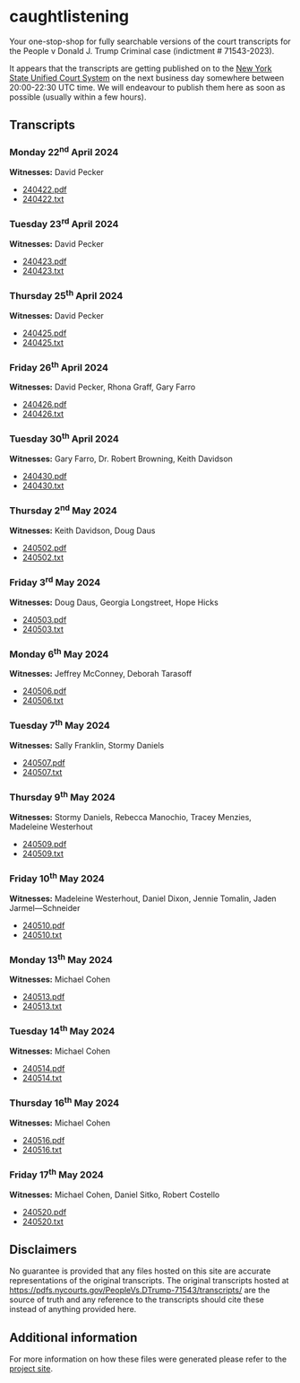 # caughtlistening

Your one-stop-shop for fully searchable versions of the court transcripts for the People v Donald J. Trump Criminal case (indictment # 71543-2023).

It appears that the transcripts are getting published on to the [New York State Unified Court System](https://ww2.nycourts.gov/press/index.shtml) on the next business day somewhere between 20:00-22:30 UTC time.  We will endeavour to publish them here as soon as possible (usually within a few hours).

## Transcripts

### Monday 22<sup>nd</sup> April 2024

**Witnesses:** David Pecker

* [240422.pdf](https://docs.google.com/viewer?url=https://raw.githubusercontent.com/pbutland/caughtlistening/main/transcripts/240422.pdf)
* [240422.txt](https://raw.githubusercontent.com/pbutland/caughtlistening/main/transcripts/240422.txt)

### Tuesday 23<sup>rd</sup> April 2024

**Witnesses:** David Pecker

* [240423.pdf](https://docs.google.com/viewer?url=https://raw.githubusercontent.com/pbutland/caughtlistening/main/transcripts/240423.pdf)
* [240423.txt](https://raw.githubusercontent.com/pbutland/caughtlistening/main/transcripts/240423.txt)

### Thursday 25<sup>th</sup> April 2024

**Witnesses:** David Pecker

* [240425.pdf](https://docs.google.com/viewer?url=https://raw.githubusercontent.com/pbutland/caughtlistening/main/transcripts/240425.pdf)
* [240425.txt](https://raw.githubusercontent.com/pbutland/caughtlistening/main/transcripts/240425.txt)

### Friday 26<sup>th</sup> April 2024

**Witnesses:** David Pecker, Rhona Graff, Gary Farro

* [240426.pdf](https://docs.google.com/viewer?url=https://raw.githubusercontent.com/pbutland/caughtlistening/main/transcripts/240426.pdf)
* [240426.txt](https://raw.githubusercontent.com/pbutland/caughtlistening/main/transcripts/240426.txt)

### Tuesday 30<sup>th</sup> April 2024

**Witnesses:** Gary Farro, Dr. Robert Browning, Keith Davidson

* [240430.pdf](https://docs.google.com/viewer?url=https://raw.githubusercontent.com/pbutland/caughtlistening/main/transcripts/240430.pdf)
* [240430.txt](https://raw.githubusercontent.com/pbutland/caughtlistening/main/transcripts/240430.txt)

### Thursday 2<sup>nd</sup> May 2024

**Witnesses:** Keith Davidson, Doug Daus

* [240502.pdf](https://docs.google.com/viewer?url=https://raw.githubusercontent.com/pbutland/caughtlistening/main/transcripts/240502.pdf)
* [240502.txt](https://raw.githubusercontent.com/pbutland/caughtlistening/main/transcripts/240502.txt)

### Friday 3<sup>rd</sup> May 2024

**Witnesses:** Doug Daus, Georgia Longstreet, Hope Hicks

* [240503.pdf](https://docs.google.com/viewer?url=https://raw.githubusercontent.com/pbutland/caughtlistening/main/transcripts/240503.pdf)
* [240503.txt](https://raw.githubusercontent.com/pbutland/caughtlistening/main/transcripts/240503.txt)

### Monday 6<sup>th</sup> May 2024

**Witnesses:** Jeffrey McConney, Deborah Tarasoff

* [240506.pdf](https://docs.google.com/viewer?url=https://raw.githubusercontent.com/pbutland/caughtlistening/main/transcripts/240506.pdf)
* [240506.txt](https://raw.githubusercontent.com/pbutland/caughtlistening/main/transcripts/240506.txt)

### Tuesday 7<sup>th</sup> May 2024

**Witnesses:** Sally Franklin, Stormy Daniels

* [240507.pdf](https://docs.google.com/viewer?url=https://raw.githubusercontent.com/pbutland/caughtlistening/main/transcripts/240507.pdf)
* [240507.txt](https://raw.githubusercontent.com/pbutland/caughtlistening/main/transcripts/240507.txt)

### Thursday 9<sup>th</sup> May 2024

**Witnesses:** Stormy Daniels, Rebecca Manochio, Tracey Menzies, Madeleine Westerhout

* [240509.pdf](https://docs.google.com/viewer?url=https://raw.githubusercontent.com/pbutland/caughtlistening/main/transcripts/240509.pdf)
* [240509.txt](https://raw.githubusercontent.com/pbutland/caughtlistening/main/transcripts/240509.txt)

### Friday 10<sup>th</sup> May 2024

**Witnesses:** Madeleine Westerhout, Daniel Dixon, Jennie Tomalin, Jaden Jarmel—Schneider

* [240510.pdf](https://docs.google.com/viewer?url=https://raw.githubusercontent.com/pbutland/caughtlistening/main/transcripts/240510.pdf)
* [240510.txt](https://raw.githubusercontent.com/pbutland/caughtlistening/main/transcripts/240510.txt)

### Monday 13<sup>th</sup> May 2024

**Witnesses:** Michael Cohen

* [240513.pdf](https://docs.google.com/viewer?url=https://raw.githubusercontent.com/pbutland/caughtlistening/main/transcripts/240513.pdf)
* [240513.txt](https://raw.githubusercontent.com/pbutland/caughtlistening/main/transcripts/240513.txt)

### Tuesday 14<sup>th</sup> May 2024

**Witnesses:** Michael Cohen

* [240514.pdf](https://docs.google.com/viewer?url=https://raw.githubusercontent.com/pbutland/caughtlistening/main/transcripts/240514.pdf)
* [240514.txt](https://raw.githubusercontent.com/pbutland/caughtlistening/main/transcripts/240514.txt)

### Thursday 16<sup>th</sup> May 2024

**Witnesses:** Michael Cohen

* [240516.pdf](https://docs.google.com/viewer?url=https://raw.githubusercontent.com/pbutland/caughtlistening/main/transcripts/240516.pdf)
* [240516.txt](https://raw.githubusercontent.com/pbutland/caughtlistening/main/transcripts/240516.txt)

### Friday 17<sup>th</sup> May 2024

**Witnesses:** Michael Cohen, Daniel Sitko, Robert Costello

* [240520.pdf](https://docs.google.com/viewer?url=https://raw.githubusercontent.com/pbutland/caughtlistening/main/transcripts/240520.pdf)
* [240520.txt](https://raw.githubusercontent.com/pbutland/caughtlistening/main/transcripts/240520.txt)

## Disclaimers

No guarantee is provided that any files hosted on this site are accurate representations of the original transcripts.
The original transcripts hosted at <https://pdfs.nycourts.gov/PeopleVs.DTrump-71543/transcripts/> are the source of truth and any reference to the transcripts should cite these instead of anything provided here.

## Additional information

For more information on how these files were generated please refer to the [project site](https://github.com/pbutland/caughtlistening/).